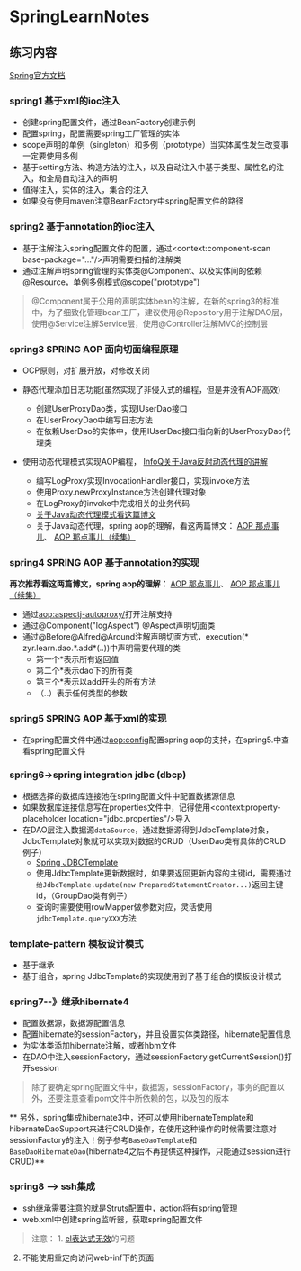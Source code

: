 # SpringLearnNotes

## 练习内容

[Spring官方文档](http://docs.spring.io/spring/docs)


### spring1 基于xml的ioc注入

* 创建spring配置文件，通过BeanFactory创建示例
* 配置spring，配置需要spring工厂管理的实体
* scope声明的单例（singleton）和多例（prototype）当实体属性发生改变事一定要使用多例
* 基于setting方法、构造方法的注入，以及自动注入中基于类型、属性名的注入，和全局自动注入的声明
* 值得注入，实体的注入，集合的注入
* 如果没有使用maven注意BeanFactory中spring配置文件的路径

### spring2 基于annotation的ioc注入

* 基于注解注入spring配置文件的配置，通过<context:component-scan base-package="..."/>声明需要扫描的注解类
* 通过注解声明spring管理的实体类@Component、以及实体间的依赖@Resource，单例多例模式@scope("prototype")

> @Component属于公用的声明实体bean的注解，在新的spring3的标准中，为了细致化管理bean工厂，建议使用@Repository用于注解DAO层，使用@Service注解Service层，使用@Controller注解MVC的控制层

### spring3 SPRING AOP 面向切面编程原理 

* OCP原则，对扩展开放，对修改关闭
* 静态代理添加日志功能(虽然实现了非侵入式的编程，但是并没有AOP高效)
    - 创建UserProxyDao类，实现IUserDao接口
    - 在UserProxyDao中编写日志方法
    - 在依赖UserDao的实体中，使用IUserDao接口指向新的UserProxyDao代理类
    
* 使用动态代理模式实现AOP编程， [InfoQ关于Java反射动态代理的讲解](http://www.infoq.com/cn/articles/cf-java-reflection-dynamic-proxy)
    - 编写LogProxy实现InvocationHandler接口，实现invoke方法
    - 使用Proxy.newProxyInstance方法创建代理对象
    - 在LogProxy的invoke中完成相关的业务代码
    - [关于Java动态代理模式看这篇博文](http://www.jianshu.com/p/6f6bb2f0ece9)
    - 关于Java动态代理，spring aop的理解，看这两篇博文： [AOP 那点事儿](https://my.oschina.net/huangyong/blog/161338)、 [AOP 那点事儿（续集）](https://my.oschina.net/huangyong/blog/161402)
    
### spring4 SPRING AOP 基于annotation的实现

**再次推荐看这两篇博文，spring aop的理解：** [AOP 那点事儿](https://my.oschina.net/huangyong/blog/161338)、 [AOP 那点事儿（续集）](https://my.oschina.net/huangyong/blog/161402)

* 通过<aop:aspectj-autoproxy/>打开注解支持
* 通过@Component("logAspect") @Aspect声明切面类
* 通过@Before@Alfred@Around注解声明切面方式，execution(\* zyr.learn.dao.\*.add\*(..))中声明需要代理的类
    - 第一个\*表示所有返回值
    - 第二个\*表示dao下的所有类
    - 第三个\*表示以add开头的所有方法
    - （..）表示任何类型的参数

### spring5 SPRING AOP 基于xml的实现

* 在spring配置文件中通过<aop:config>配置spring aop的支持，在spring5.中查看spring配置文件

### spring6->spring integration jdbc (dbcp)

* 根据选择的数据库连接池在spring配置文件中配置数据源信息
* 如果数据库连接信息写在properties文件中，记得使用<context:property-placeholder location="jdbc.properties"/>导入
* 在DAO层注入数据源`dataSource`，通过数据源得到JdbcTemplate对象，JdbcTemplate对象就可以实现对数据的CRUD（UserDao类有具体的CRUD例子）
    - [Spring JDBCTemplate](http://www.cnblogs.com/caoyc/p/5630622.html)
    - 使用JdbcTemplate更新数据时，如果要返回更新内容的主键id，需要通过`给JdbcTemplate.update(new PreparedStatementCreator...)`返回主键id，（GroupDao类有例子）
    - 查询时需要使用rowMapper做参数对应，灵活使用`jdbcTemplate.queryXXX`方法
    
### template-pattern 模板设计模式

* 基于继承
* 基于组合，spring JdbcTemplate的实现使用到了基于组合的模板设计模式

### spring7--》继承hibernate4

* 配置数据源，数据源配置信息
* 配置hibernate的sessionFactory，并且设置实体类路径，hibernate配置信息
* 为实体类添加hibernate注解，或者hbm文件
* 在DAO中注入sessionFactory，通过sessionFactory.getCurrentSession()打开session

> 除了要确定spring配置文件中，数据源，sessionFactory，事务的配置以外，还要注意查看pom文件中所依赖的包，以及包的版本

** 另外，spring集成hibernate3中，还可以使用hibernateTemplate和hibernateDaoSupport来进行CRUD操作，在使用这种操作的时候需要注意对sessionFactory的注入！例子参考`BaseDaoTemplate`和`BaseDaoHibernateDao`(hibernate4之后不再提供这种操作，只能通过session进行CRUD)**

### spring8 --> ssh集成

* ssh继承需要注意的就是Struts配置中，action将有spring管理
* web.xml中创建spring监听器，获取spring配置文件

> 注意： 1. [el表达式无效](http://www.iteye.com/topic/155354)的问题  
2. 不能使用重定向访问web-inf下的页面

